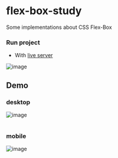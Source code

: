 # flex-box-study
Some implementations about CSS Flex-Box
### Run project
- With [live server](https://marketplace.visualstudio.com/items?itemName=ritwickdey.LiveServer)

![image](https://user-images.githubusercontent.com/65451957/152701648-2f2f9c0d-2fd8-4949-af76-77c4c06fbed9.png)

## Demo
### desktop
![image](https://user-images.githubusercontent.com/65451957/152701334-c5247607-1055-45d5-a86a-f9afba2d4558.png)
#
### mobile
![image](https://user-images.githubusercontent.com/65451957/152701445-f07bc268-4b3e-4f12-8eab-3a1cf8cb976a.png)
